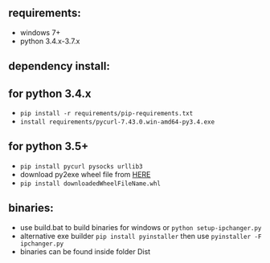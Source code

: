 ## requirements:
- windows 7+
- python 3.4.x-3.7.x
 
## dependency install:
## for python 3.4.x
- `pip install -r requirements/pip-requirements.txt`
- `install requirements/pycurl-7.43.0.win-amd64-py3.4.exe`
## for python 3.5+
- `pip install pycurl pysocks urllib3`
- download py2exe wheel file from [HERE](https://github.com/albertosottile/py2exe/releases)
- `pip install downloadedWheelFileName.whl`


## binaries:
- use build.bat to build binaries for windows or `python setup-ipchanger.py`
- alternative exe builder `pip install pyinstaller` then use `pyinstaller -F ipchanger.py`
- binaries can be found inside folder Dist
